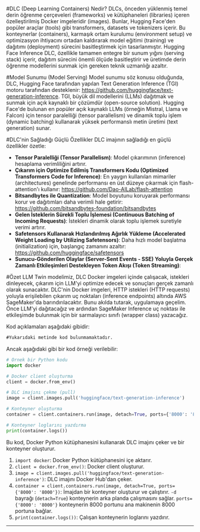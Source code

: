 #DLC (Deep Learning Containers) Nedir?
DLCs, önceden yüklenmiş temel derin öğrenme çerçeveleri (frameworks) ve kütüphaneleri (libraries) içeren özelleştirilmiş Docker imgeleridir (images). Bunlar, Hugging Face'den popüler araçlar (tools) gibi transformers, datasets ve tokenizers içerir. Bu konteynerlar (containers), karmaşık ortam kurulumu (environment setup) ve optimizasyon ihtiyacını ortadan kaldırarak model eğitimi (training) ve dağıtımı (deployment) sürecini basitleştirmek için tasarlanmıştır. Hugging Face Inference DLC, özellikle tamamen entegre bir sunum yığını (serving stack) içerir, dağıtım sürecini önemli ölçüde basitleştirir ve üretimde derin öğrenme modellerini sunmak için gereken teknik uzmanlığı azaltır.

#Model Sunumu (Model Serving)
Model sunumu söz konusu olduğunda, DLC, Hugging Face tarafından yapılan Text Generation Inference (TGI) motoru tarafından desteklenir: https://github.com/huggingface/text-generation-inference. TGI, büyük dil modellerini (LLMs) dağıtmak ve sunmak için açık kaynaklı bir çözümdür (open-source solution). Hugging Face'de bulunan en popüler açık kaynaklı LLMs (örneğin Mistral, Llama ve Falcon) için tensor paralelliği (tensor parallelism) ve dinamik toplu işlem (dynamic batching) kullanarak yüksek performanslı metin üretimi (text generation) sunar.

#DLC'nin Sağladığı Güçlü Özellikler
DLC imajının sağladığı en güçlü özellikler özetle:
- **Tensor Paralelliği (Tensor Parallelism)**: Model çıkarımının (inference) hesaplama verimliliğini artırır.
- **Çıkarım için Optimize Edilmiş Transformers Kodu (Optimized Transformers Code for Inference)**: En yaygın kullanılan mimariler (architectures) genelinde performansı en üst düzeye çıkarmak için flash-attention'ı kullanır: https://github.com/Dao-AILab/flash-attention
- **Bitsandbytes ile Quantization**: Model boyutunu koruyarak performansı korur ve dağıtımları daha verimli hale getirir: https://github.com/bitsandbytes-foundation/bitsandbytes
- **Gelen İsteklerin Sürekli Toplu İşlemesi (Continuous Batching of Incoming Requests)**: İstekleri dinamik olarak toplu işlemek suretiyle verimi artırır.
- **Safetensors Kullanarak Hızlandırılmış Ağırlık Yükleme (Accelerated Weight Loading by Utilizing Safetensors)**: Daha hızlı model başlatma (initialization) için, başlangıç zamanını azaltır: https://github.com/huggingface/safetensors
- **Sunucu-Gönderilen Olaylar (Server-Sent Events - SSE) Yoluyla Gerçek Zamanlı Etkileşimleri Destekleyen Token Akışı (Token Streaming)**: 

#Özet
LLM Twin modelimiz, DLC Docker imgeleri içinde çalışacak, istekleri dinleyecek, çıkarım için LLM'yi optimize edecek ve sonuçları gerçek zamanlı olarak sunacaktır. DLC'nin Docker imgeleri, HTTP istekleri (HTTP requests) yoluyla erişilebilen çıkarım uç noktaları (inference endpoints) altında AWS SageMaker'da barındırılacaktır. Bunu akılda tutarak, uygulamaya geçelim. Önce LLM'yi dağıtacağız ve ardından SageMaker Inference uç noktası ile etkileşimde bulunmak için bir sarmalayıcı sınıfı (wrapper class) yazacağız.

Kod açıklamaları aşağıdaki gibidir:
```markdown
#Yukarıdaki metinde kod bulunmamaktadır.
```
Ancak aşağıdaki gibi bir kod örneği verilebilir:
```python
# Örnek bir Python kodu
import docker

# Docker client oluşturma
client = docker.from_env()

# DLC imajını çekme (pull)
image = client.images.pull('huggingface/text-generation-inference')

# Konteyner oluşturma
container = client.containers.run(image, detach=True, ports={'8000': '8000'})

# Konteyner loglarını yazdırma
print(container.logs())
```
Bu kod, Docker Python kütüphanesini kullanarak DLC imajını çeker ve bir konteyner oluşturur.

1. `import docker`: Docker Python kütüphanesini içe aktarır.
2. `client = docker.from_env()`: Docker client oluşturur.
3. `image = client.images.pull('huggingface/text-generation-inference')`: DLC imajını Docker Hub'dan çeker.
4. `container = client.containers.run(image, detach=True, ports={'8000': '8000'})`: İmajdan bir konteyner oluşturur ve çalıştırır. `-d` bayrağı (`detach=True`) konteynerin arka planda çalışmasını sağlar. `ports={'8000': '8000'}` konteynerin 8000 portunu ana makinenin 8000 portuna bağlar.
5. `print(container.logs())`: Çalışan konteynerin loglarını yazdırır.

---

